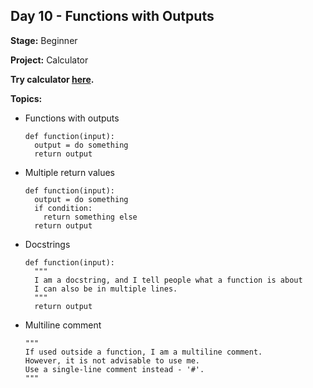 ## Day 10 - Functions with Outputs

**Stage:** Beginner

**Project:** Calculator

**Try calculator [here](https://replit.com/@GloryOdeyemi/Calculator?v=1).**

**Topics:**
* Functions with outputs
  ```
  def function(input):
    output = do something
    return output
  ```
* Multiple return values
  ```
  def function(input):
    output = do something
    if condition:
      return something else
    return output
  ```
* Docstrings
  ```
  def function(input):
    """
    I am a docstring, and I tell people what a function is about
    I can also be in multiple lines.
    """
    return output
  ```
* Multiline comment
  ```
  """
  If used outside a function, I am a multiline comment.
  However, it is not advisable to use me.
  Use a single-line comment instead - '#'.
  """
  ```
